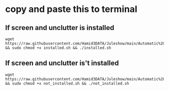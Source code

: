 # copy and paste this to terminal

## If screen and unclutter is installed

```
wget https://raw.githubusercontent.com/Hamid3DATA/Juleshow/main/Automatic%20Raspberry%20Pi%20setup%20scripts/installed.sh && sudo chmod +x installed.sh && ./installed.sh
```

## If screen and unclutter is't installed

```
wget https://raw.githubusercontent.com/Hamid3DATA/Juleshow/main/Automatic%20Raspberry%20Pi%20setup%20scripts/not_installed.sh && sudo chmod +x not_installed.sh && ./not_installed.sh
```
